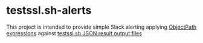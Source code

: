 # testssl.sh-alerts

This project is intended to provide simple Slack alerting applying [ObjectPath expressions](http://objectpath.org/)
against [testssl.sh JSON result output files](https://github.com/drwetter/testssl.sh)
